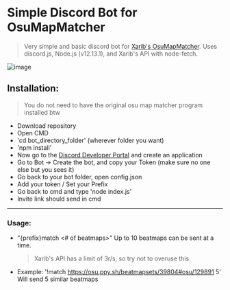 # Simple Discord Bot for OsuMapMatcher

>Very simple and basic discord bot for [Xarib's OsuMapMatcher](https://github.com/Xarib/OsuMapMatcher). Uses discord.js, Node.js (v12.13.1), and Xarib's API with node-fetch.

![image](https://user-images.githubusercontent.com/79728151/109369650-c1e3ec00-7862-11eb-9c57-08c0d5946c9b.png)

## Installation:
> You do not need to have the original osu map matcher program installed btw
- Download repository
- Open CMD
- 'cd bot_directory_folder' (wherever folder you want)
- 'npm install'
- Now go to the [Discord Developer Portal](https://discord.com/developers/applications) and create an application
- Go to Bot -> Create the bot, and copy your Token (make sure no one else but you sees it)
- Go back to your bot folder, open config.json
- Add your token / Set your Prefix
- Go back to cmd and type 'node index.js'
- Invite link should send in cmd
---
### Usage: 
- "{prefix}match <beatmap link or id> <# of beatmaps>" Up to 10 beatmaps can be sent at a time.
    > Xarib's API has a limit of 3r/s, so try not to overuse this.
- Example: '!match https://osu.ppy.sh/beatmapsets/39804#osu/129891 5'  Will send 5 similar beatmaps
